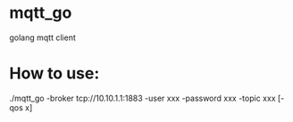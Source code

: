 # mqtt_go
golang mqtt client

# How to use:
./mqtt_go -broker tcp://10.10.1.1:1883 -user xxx -password xxx -topic xxx [-qos x]
